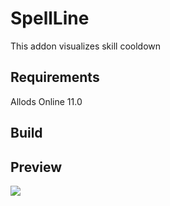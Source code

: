 # SpellLine
This addon visualizes skill cooldown
## Requirements
Allods Online 11.0
## Build
## Preview
<img src="output.gif" />
